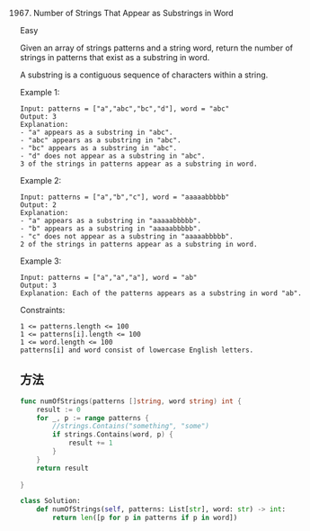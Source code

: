 1967. Number of Strings That Appear as Substrings in Word


Easy


Given an array of strings patterns and a string word, return the number of strings in patterns that exist as a substring in word.

A substring is a contiguous sequence of characters within a string.

 

Example 1:

```
Input: patterns = ["a","abc","bc","d"], word = "abc"
Output: 3
Explanation:
- "a" appears as a substring in "abc".
- "abc" appears as a substring in "abc".
- "bc" appears as a substring in "abc".
- "d" does not appear as a substring in "abc".
3 of the strings in patterns appear as a substring in word.
```

Example 2:

```
Input: patterns = ["a","b","c"], word = "aaaaabbbbb"
Output: 2
Explanation:
- "a" appears as a substring in "aaaaabbbbb".
- "b" appears as a substring in "aaaaabbbbb".
- "c" does not appear as a substring in "aaaaabbbbb".
2 of the strings in patterns appear as a substring in word.
```

Example 3:

```
Input: patterns = ["a","a","a"], word = "ab"
Output: 3
Explanation: Each of the patterns appears as a substring in word "ab".
```

Constraints:

```
1 <= patterns.length <= 100
1 <= patterns[i].length <= 100
1 <= word.length <= 100
patterns[i] and word consist of lowercase English letters.
```

## 方法


```go
func numOfStrings(patterns []string, word string) int {
    result := 0
    for _, p := range patterns {
        //strings.Contains("something", "some")
        if strings.Contains(word, p) {
            result += 1
        }
    }
    return result
    
}
```


```python
class Solution:
    def numOfStrings(self, patterns: List[str], word: str) -> int:
        return len([p for p in patterns if p in word])
```